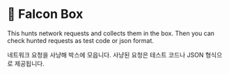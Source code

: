 # 🦅 Falcon Box

This hunts network requests and collects them in the box. Then you can check hunted requests as test code or json format.

네트워크 요청을 사냥해 박스에 모읍니다. 사냥된 요청은 테스트 코드나 JSON 형식으로 제공됩니다.
